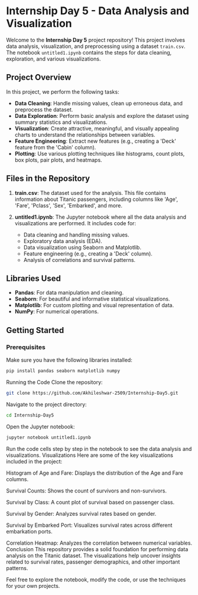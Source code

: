 # Internship Day 5 - Data Analysis and Visualization

Welcome to the **Internship Day 5** project repository! This project involves data analysis, visualization, and preprocessing using a dataset `train.csv`. The notebook `untitled1.ipynb` contains the steps for data cleaning, exploration, and various visualizations.

## Project Overview

In this project, we perform the following tasks:

- **Data Cleaning**: Handle missing values, clean up erroneous data, and preprocess the dataset.
- **Data Exploration**: Perform basic analysis and explore the dataset using summary statistics and visualizations.
- **Visualization**: Create attractive, meaningful, and visually appealing charts to understand the relationships between variables.
- **Feature Engineering**: Extract new features (e.g., creating a 'Deck' feature from the 'Cabin' column).
- **Plotting**: Use various plotting techniques like histograms, count plots, box plots, pair plots, and heatmaps.

## Files in the Repository

1. **train.csv**: The dataset used for the analysis. This file contains information about Titanic passengers, including columns like 'Age', 'Fare', 'Pclass', 'Sex', 'Embarked', and more.

2. **untitled1.ipynb**: The Jupyter notebook where all the data analysis and visualizations are performed. It includes code for:
   - Data cleaning and handling missing values.
   - Exploratory data analysis (EDA).
   - Data visualization using Seaborn and Matplotlib.
   - Feature engineering (e.g., creating a 'Deck' column).
   - Analysis of correlations and survival patterns.

## Libraries Used

- **Pandas**: For data manipulation and cleaning.
- **Seaborn**: For beautiful and informative statistical visualizations.
- **Matplotlib**: For custom plotting and visual representation of data.
- **NumPy**: For numerical operations.

## Getting Started

### Prerequisites

Make sure you have the following libraries installed:

```bash
pip install pandas seaborn matplotlib numpy
```
Running the Code
Clone the repository:

```bash
git clone https://github.com/Akhileshwar-2509/Internship-Day5.git
```

Navigate to the project directory:
```bash
cd Internship-Day5
```
Open the Jupyter notebook:
```bash
jupyter notebook untitled1.ipynb
```

Run the code cells step by step in the notebook to see the data analysis and visualizations.
Visualizations
Here are some of the key visualizations included in the project:

Histogram of Age and Fare: Displays the distribution of the Age and Fare columns.

Survival Counts: Shows the count of survivors and non-survivors.

Survival by Class: A count plot of survival based on passenger class.

Survival by Gender: Analyzes survival rates based on gender.

Survival by Embarked Port: Visualizes survival rates across different embarkation ports.

Correlation Heatmap: Analyzes the correlation between numerical variables.
Conclusion
This repository provides a solid foundation for performing data analysis on the Titanic dataset. The visualizations help uncover insights related to survival rates, passenger demographics, and other important patterns.

Feel free to explore the notebook, modify the code, or use the techniques for your own projects.

